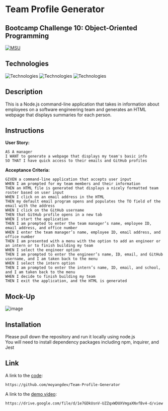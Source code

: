 # Team Profile Generator
## Bootcamp Challenge 10: Object-Oriented Programming
[![MSU](https://img.shields.io/badge/MSU-Coding%20Bootcamp-green/)](https://bootcamp.msu.edu/)

## Technologies
![Technologies](https://img.shields.io/badge/-JavaScript-007396?logo=JavaScript&logoColor=white)
![Technologies](https://img.shields.io/badge/Node.js-43853D?logoColor=white)
![Technologies](https://img.shields.io/badge/-Git-F05032?logo=Git&logoColor=white)

## Description
This is a Node.js command-line application that takes in information about employees on a software engineering team and generates an HTML webpage that displays summaries for each person.

## Instructions
<b>User Story:</b><br />
```
AS A manager
I WANT to generate a webpage that displays my team's basic info
SO THAT I have quick access to their emails and GitHub profiles
```

<b>Acceptance Criteria:</b><br />
```
GIVEN a command-line application that accepts user input
WHEN I am prompted for my team members and their information
THEN an HTML file is generated that displays a nicely formatted team roster based on user input
WHEN I click on an email address in the HTML
THEN my default email program opens and populates the TO field of the email with the address
WHEN I click on the GitHub username
THEN that GitHub profile opens in a new tab
WHEN I start the application
THEN I am prompted to enter the team manager’s name, employee ID, email address, and office number
WHEN I enter the team manager’s name, employee ID, email address, and office number
THEN I am presented with a menu with the option to add an engineer or an intern or to finish building my team
WHEN I select the engineer option
THEN I am prompted to enter the engineer’s name, ID, email, and GitHub username, and I am taken back to the menu
WHEN I select the intern option
THEN I am prompted to enter the intern’s name, ID, email, and school, and I am taken back to the menu
WHEN I decide to finish building my team
THEN I exit the application, and the HTML is generated
```
## Mock-Up
![image](https://user-images.githubusercontent.com/98504854/163701082-aa4a5f16-6b4e-41f1-bdc0-20cdcb493f24.png)

## Installation
Please pull down the repository and run it locally using node.js <br />
You will need to install dependency packages including npm, inquirer, and Jest <br />

## Link
A link to the [code](https://github.com/moyangdev/Team-Profile-Generator):
```
https://github.com/moyangdev/Team-Profile-Generator
```
A link to the [demo video](https://drive.google.com/file/d/1e7GDkUsnV-UZZqxWDUXVmgaXNvfBv4-d/view):
```
https://drive.google.com/file/d/1e7GDkUsnV-UZZqxWDUXVmgaXNvfBv4-d/view
```
